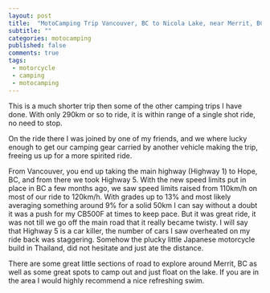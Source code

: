 ```yaml
---
layout: post
title:  "MotoCamping Trip Vancouver, BC to Nicola Lake, near Merrit, BC"
subtitle: ""
categories: motocamping
published: false
comments: true
tags:
 - motorcycle
 - camping
 - motocamping
---
```


This is a much shorter trip then some of the other camping trips I have done. With only 290km or so to ride, it is within range of a single shot ride, no need to stop. 

On the ride there I was joined by one of my friends, and we where lucky enough to get our camping gear carried by another vehicle making the trip, freeing us up for a more spirited ride. 

From Vancouver, you end up taking the main highway (Highway 1) to Hope, BC, and from there we took Highway 5. With the new speed limits put in place in BC a few months ago, we saw speed limits raised from 110km/h on most of our ride to 120km/h. With grades up to 13% and most likely averaging something around 9% for a solid 50km I can say without a doubt it was a push for my CB500F at times to keep pace. But it was great ride, it was not till we go off the main road that it really became twisty. I will say that Highway 5 is a car killer, the number of cars I saw overheated on my ride back was staggering. Somehow the plucky little Japanese motorcycle build in Thailand, did not hesitate and just ate the distance.

There are some great little sections of road to explore around Merrit, BC as well as some great spots to camp out and just float on the lake. If you are in the area I would highly recommend a nice refreshing swim.

